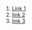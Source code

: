 1. [Link 1](https://www.latex-project.org/)
2. [link 2](https://123apps.com/vi/)
3. [link 3](https://www.overleaf.com/project/625e706a0f8a7739110458c2)
